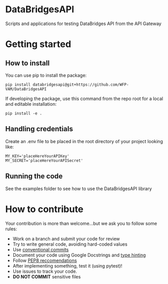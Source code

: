 # DataBridgesAPI
Scripts and applications for testing DataBridges API from the API Gateway

# Getting started
## How to install
You can use pip to install the package:
```
pip install databridgesapi@git+https://github.com/WFP-VAM/DataBridgesAPI
```

If developing the package, use this command from the repo root for a local and editable installation:

```
pip install -e .
```

## Handling credentials
Create an .env file to be placed in the root directory of your project looking like:

```
MY_KEY='placeHereYourAPIKey'  
MY_SECRET='placeHereYourAPISecret'  
```
## Running the code
See the examples folder to see how to use the DataBridgesAPI library

# How to contribute
Your contribution is more than welcome...but we ask you to follow some rules:
- Work on a branch and submit your code for review
- Try to write general code, avoiding hard-coded values
- Use [conventional commits](https://www.conventionalcommits.org/en/v1.0.0/)
- Document your code using Google Docstrings and [type hinting](https://docs.python.org/3/library/typing.html)
- Follow [PEP8 reccomendations](https://www.python.org/dev/peps/pep-0008/)
- After implementing something, test it (using pytest)!
- Use issues to track your code.
- **DO NOT COMMIT** sensitive files

